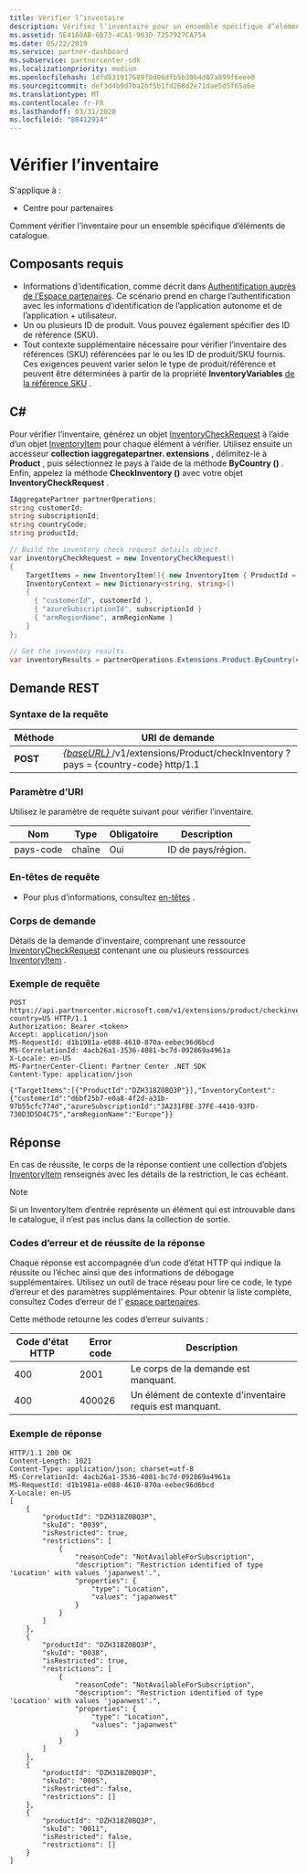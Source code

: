 ```yaml
---
title: Vérifier l’inventaire
description: Vérifiez l’inventaire pour un ensemble spécifique d’éléments de catalogue.
ms.assetid: 5E4160AB-6B73-4CA1-903D-7257927CA754
ms.date: 05/22/2019
ms.service: partner-dashboard
ms.subservice: partnercenter-sdk
ms.localizationpriority: medium
ms.openlocfilehash: 1dfd831917689f8d06dfb5b30b4d07a899f6eee0
ms.sourcegitcommit: def3d4b9d7ba2bf5b1fd268d2e71dae5d5f65a6e
ms.translationtype: MT
ms.contentlocale: fr-FR
ms.lasthandoff: 03/31/2020
ms.locfileid: "80412914"
---
```

# <a name="check-inventory"></a>Vérifier l’inventaire

S'applique à :

- Centre pour partenaires

Comment vérifier l’inventaire pour un ensemble spécifique d’éléments de catalogue.

## <a name="prerequisites"></a>Composants requis

- Informations d’identification, comme décrit dans [Authentification auprès de l’Espace partenaires](partner-center-authentication.md). Ce scénario prend en charge l’authentification avec les informations d’identification de l’application autonome et de l’application + utilisateur.
- Un ou plusieurs ID de produit. Vous pouvez également spécifier des ID de référence (SKU).
- Tout contexte supplémentaire nécessaire pour vérifier l’inventaire des références (SKU) référencées par le ou les ID de produit/SKU fournis. Ces exigences peuvent varier selon le type de produit/référence et peuvent être déterminées à partir de la propriété **InventoryVariables** [de la référence SKU](product-resources.md#sku) . 

## <a name="c"></a>C#


Pour vérifier l’inventaire, générez un objet [InventoryCheckRequest](product-resources.md#inventorycheckrequest) à l’aide d’un objet [InventoryItem](product-resources.md#inventoryitem) pour chaque élément à vérifier. Utilisez ensuite un accesseur **collection iaggregatepartner. extensions** , délimitez-le à **Product** , puis sélectionnez le pays à l’aide de la méthode **ByCountry ()** . Enfin, appelez la méthode **CheckInventory ()** avec votre objet **InventoryCheckRequest** .

``` csharp
IAggregatePartner partnerOperations;
string customerId;
string subscriptionId;
string countryCode;
string productId;

// Build the inventory check request details object.
var inventoryCheckRequest = new InventoryCheckRequest()
{
    TargetItems = new InventoryItem[]{ new InventoryItem { ProductId = productId } },
    InventoryContext = new Dictionary<string, string>()
    {
      { "customerId", customerId },
      { "azureSubscriptionId", subscriptionId }
      { "armRegionName", armRegionName }
    }
};

// Get the inventory results.
var inventoryResults = partnerOperations.Extensions.Product.ByCountry(countryCode).CheckInventory(inventoryCheckRequest);
```

## <a name="rest-request"></a>Demande REST

### <a name="request-syntax"></a>Syntaxe de la requête

| Méthode   | URI de demande                                                                                                                              |
|----------|------------------------------------------------------------------------------------------------------------------------------------------|
| **POST** | [ *{baseURL}* ](partner-center-rest-urls.md)/v1/extensions/Product/checkInventory ? pays = {country-code} http/1.1                        |

### <a name="uri-parameter"></a>Paramètre d’URI

Utilisez le paramètre de requête suivant pour vérifier l’inventaire.

| Nom                   | Type     | Obligatoire | Description                                                     |
|------------------------|----------|----------|-----------------------------------------------------------------|
| pays-code           | chaîne   | Oui      | ID de pays/région.                                            |

### <a name="request-headers"></a>En-têtes de requête

- Pour plus d’informations, consultez [en-têtes](headers.md) .

### <a name="request-body"></a>Corps de demande

Détails de la demande d’inventaire, comprenant une ressource [InventoryCheckRequest](product-resources.md#inventorycheckrequest) contenant une ou plusieurs ressources [InventoryItem](product-resources.md#inventoryitem) . 

### <a name="request-example"></a>Exemple de requête

```http
POST https://api.partnercenter.microsoft.com/v1/extensions/product/checkinventory?country=US HTTP/1.1
Authorization: Bearer <token>
Accept: application/json
MS-RequestId: d1b1981a-e088-4610-870a-eebec96d6bcd
MS-CorrelationId: 4acb26a1-3536-4081-bc7d-092869a4961a
X-Locale: en-US
MS-PartnerCenter-Client: Partner Center .NET SDK
Content-Type: application/json

{"TargetItems":[{"ProductId":"DZH318Z0BQ3P"}],"InventoryContext":{"customerId":"d6bf25b7-e0a8-4f2d-a31b-97b55cfc774d","azureSubscriptionId":"3A231FBE-37FE-4410-93FD-730D3D5D4C75","armRegionName":"Europe"}}
```

## <a name="response"></a>Réponse

En cas de réussite, le corps de la réponse contient une collection d’objets [InventoryItem](product-resources.md#inventoryitem) renseignés avec les détails de la restriction, le cas échéant.

>[!NOTE]
>Si un InventoryItem d’entrée représente un élément qui est introuvable dans le catalogue, il n’est pas inclus dans la collection de sortie.

### <a name="response-success-and-error-codes"></a>Codes d’erreur et de réussite de la réponse

Chaque réponse est accompagnée d’un code d’état HTTP qui indique la réussite ou l’échec ainsi que des informations de débogage supplémentaires. Utilisez un outil de trace réseau pour lire ce code, le type d’erreur et des paramètres supplémentaires. Pour obtenir la liste complète, consultez Codes d’erreur de l' [espace partenaires](error-codes.md).

Cette méthode retourne les codes d’erreur suivants :

| Code d'état HTTP     | Error code   | Description                                                                                               |
|----------------------|--------------|-----------------------------------------------------------------------------------------------------------|
| 400                  | 2001         | Le corps de la demande est manquant.                                                                              |
| 400                  | 400026       | Un élément de contexte d’inventaire requis est manquant.                                                             |

### <a name="response-example"></a>Exemple de réponse

```http
HTTP/1.1 200 OK
Content-Length: 1021
Content-Type: application/json; charset=utf-8
MS-CorrelationId: 4acb26a1-3536-4081-bc7d-092869a4961a
MS-RequestId: d1b1981a-e088-4610-870a-eebec96d6bcd
X-Locale: en-US
[
    {
        "productId": "DZH318Z0BQ3P",
        "skuId": "0039",
        "isRestricted": true,
        "restrictions": [
            {
                "reasonCode": "NotAvailableForSubscription",
                "description": "Restriction identified of type 'Location' with values 'japanwest'.",
                "properties": {
                    "type": "Location",
                    "values": "japanwest"
                }
            }
        ]
    },
    {
        "productId": "DZH318Z0BQ3P",
        "skuId": "0038",
        "isRestricted": true,
        "restrictions": [
            {
                "reasonCode": "NotAvailableForSubscription",
                "description": "Restriction identified of type 'Location' with values 'japanwest'.",
                "properties": {
                    "type": "Location",
                    "values": "japanwest"
                }
            }
        ]
    },
    {
        "productId": "DZH318Z0BQ3P",
        "skuId": "000S",
        "isRestricted": false,
        "restrictions": []
    },
    {
        "productId": "DZH318Z0BQ3P",
        "skuId": "0011",
        "isRestricted": false,
        "restrictions": []
    }
]
```